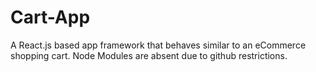 # Cart-App
A React.js based app framework that behaves similar to an eCommerce shopping cart.
Node Modules are absent due to github restrictions.
